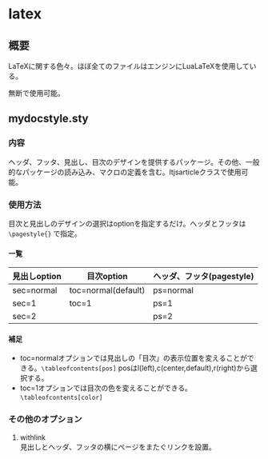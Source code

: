 # latex
## 概要
LaTeXに関する色々。ほぼ全てのファイルはエンジンにLuaLaTeXを使用している。

無断で使用可能。
## mydocstyle.sty
### 内容
ヘッダ、フッタ、見出し、目次のデザインを提供するパッケージ。その他、一般的なパッケージの読み込み、マクロの定義を含む。ltjsarticleクラスで使用可能。
### 使用方法
目次と見出しのデザインの選択はoptionを指定するだけ。ヘッダとフッタは
```\pagestyle{}```
で指定。
#### 一覧
|見出しoption|目次option|ヘッダ、フッタ(pagestyle)|
|---|---|---|
|sec=normal|toc=normal(default)|ps=normal|
|sec=1|toc=1|ps=1|
|sec=2| |ps=2|
#### 補足
- toc=normalオプションでは見出しの「目次」の表示位置を変えることができる。`\tableofcontents[pos]`
posはl(left),c(center,default),r(right)から選択する。
- toc=1オプションでは目次の色を変えることができる。`\tableofcontents[color]`
### その他のオプション
1. withlink  
見出しとヘッダ、フッタの横にページをまたぐリンクを設置。

